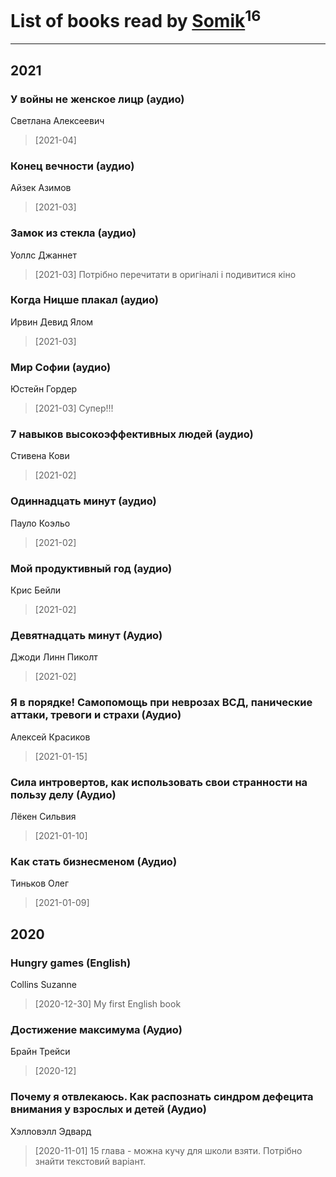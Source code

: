 # List of books read by [Somik](https://www.facebook.com/profile.php?id=100006761945842)<sup>16</sup>
---

## 2021

### У войны не женское лицр (аудио)
Светлана Алексеевич
> [2021-04] 


### Конец вечности (аудио)
Айзек Азимов
> [2021-03] 


### Замок из стекла (аудио)
Уоллс Джаннет
> [2021-03] Потрібно перечитати в оригіналі і подивитися кіно


### Когда Ницше плакал (аудио)
Ирвин Девид Ялом
> [2021-03] 


### Мир Софии (аудио)
Юстейн Гордер
> [2021-03] Супер!!!


### 7 навыков высокоэффективных людей (аудио)
Стивена Кови
> [2021-02] 


### Одиннадцать минут (аудио)
Пауло Коэльо
> [2021-02] 


### Мой продуктивный год (аудио)
Крис Бейли
> [2021-02] 


### Девятнадцать минут (Аудио)
Джоди Линн Пиколт
> [2021-02] 


### Я в порядке! Самопомощь при неврозах ВСД, панические аттаки, тревоги и страхи (Аудио)
Алексей Красиков
> [2021-01-15] 


### Сила интровертов, как использовать свои странности на пользу делу (Аудио)
Лёкен Сильвия
> [2021-01-10] 


### Как стать бизнесменом (Аудио)
Тиньков Олег
> [2021-01-09] 





## 2020

### Hungry games (English)
Collins Suzanne
> [2020-12-30] My first English book


### Достижение максимума (Аудио)
Брайн Трейси
> [2020-12] 


### Почему я отвлекаюсь. Как распознать синдром дефецита внимания у взрослых и детей (Аудио)
Хэлловэлл Эдвард
> [2020-11-01] 15 глава - можна кучу для школи взяти. Потрібно знайти текстовий варіант.



